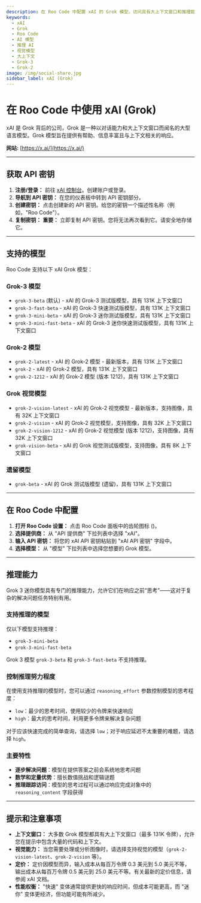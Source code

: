 ```yaml
---
description: 在 Roo Code 中配置 xAI 的 Grok 模型。访问具有大上下文窗口和推理能力的 Grok-3、Grok-2 和视觉模型。
keywords:
  - xAI
  - Grok
  - Roo Code
  - AI 模型
  - 推理 AI
  - 视觉模型
  - 大上下文
  - Grok-3
  - Grok-2
image: /img/social-share.jpg
sidebar_label: xAI (Grok)
---
```


# 在 Roo Code 中使用 xAI (Grok)

xAI 是 Grok 背后的公司，Grok 是一种以对话能力和大上下文窗口而闻名的大型语言模型。Grok 模型旨在提供有帮助、信息丰富且与上下文相关的响应。

**网站:** [https://x.ai/](https://x.ai/)

---

## 获取 API 密钥

1.  **注册/登录：** 前往 [xAI 控制台](https://console.x.ai/)。创建账户或登录。
2.  **导航到 API 密钥：** 在您的仪表板中转到 API 密钥部分。
3.  **创建密钥：** 点击创建新的 API 密钥。给您的密钥一个描述性名称（例如，"Roo Code"）。
4.  **复制密钥：** **重要：** 立即复制 API 密钥。您将无法再次看到它。请安全地存储它。

---

## 支持的模型

Roo Code 支持以下 xAI Grok 模型：

### Grok-3 模型
* `grok-3-beta` (默认) - xAI 的 Grok-3 测试版模型，具有 131K 上下文窗口
* `grok-3-fast-beta` - xAI 的 Grok-3 快速测试版模型，具有 131K 上下文窗口
* `grok-3-mini-beta` - xAI 的 Grok-3 迷你测试版模型，具有 131K 上下文窗口
* `grok-3-mini-fast-beta` - xAI 的 Grok-3 迷你快速测试版模型，具有 131K 上下文窗口

### Grok-2 模型
* `grok-2-latest` - xAI 的 Grok-2 模型 - 最新版本，具有 131K 上下文窗口
* `grok-2` - xAI 的 Grok-2 模型，具有 131K 上下文窗口
* `grok-2-1212` - xAI 的 Grok-2 模型 (版本 1212)，具有 131K 上下文窗口

### Grok 视觉模型
* `grok-2-vision-latest` - xAI 的 Grok-2 视觉模型 - 最新版本，支持图像，具有 32K 上下文窗口
* `grok-2-vision` - xAI 的 Grok-2 视觉模型，支持图像，具有 32K 上下文窗口
* `grok-2-vision-1212` - xAI 的 Grok-2 视觉模型 (版本 1212)，支持图像，具有 32K 上下文窗口
* `grok-vision-beta` - xAI 的 Grok 视觉测试版模型，支持图像，具有 8K 上下文窗口

### 遗留模型
* `grok-beta` - xAI 的 Grok 测试版模型 (遗留)，具有 131K 上下文窗口

---

## 在 Roo Code 中配置

1.  **打开 Roo Code 设置：** 点击 Roo Code 面板中的齿轮图标 (<Codicon name="gear" />)。
2.  **选择提供商：** 从 "API 提供商" 下拉列表中选择 "xAI"。
3.  **输入 API 密钥：** 将您的 xAI API 密钥粘贴到 "xAI API 密钥" 字段中。
4.  **选择模型：** 从 "模型" 下拉列表中选择您想要的 Grok 模型。

---

## 推理能力

Grok 3 迷你模型具有专门的推理能力，允许它们在响应之前“思考”——这对于复杂的解决问题任务特别有用。

### 支持推理的模型

仅以下模型支持推理：
* `grok-3-mini-beta`
* `grok-3-mini-fast-beta`

Grok 3 模型 `grok-3-beta` 和 `grok-3-fast-beta` 不支持推理。

### 控制推理努力程度

在使用支持推理的模型时，您可以通过 `reasoning_effort` 参数控制模型的思考程度：

* `low`：最少的思考时间，使用较少的令牌来快速响应
* `high`：最大的思考时间，利用更多令牌来解决复杂问题

对于应该快速完成的简单查询，请选择 `low`；对于响应延迟不太重要的难题，请选择 `high`。

### 主要特性

* **逐步解决问题**：模型在提供答案之前会系统地思考问题
* **数学和定量优势**：擅长数值挑战和逻辑谜题
* **推理跟踪访问**：模型的思考过程可以通过响应完成对象中的 `reasoning_content` 字段获得

---

## 提示和注意事项

* **上下文窗口：** 大多数 Grok 模型都具有大上下文窗口（最多 131K 令牌），允许您在提示中包含大量的代码和上下文。
* **视觉能力：** 当您需要处理或分析图像时，请选择支持视觉的模型（`grok-2-vision-latest`、`grok-2-vision` 等）。
* **定价：** 定价因模型而异，输入成本从每百万令牌 0.3 美元到 5.0 美元不等，输出成本从每百万令牌 0.5 美元到 25.0 美元不等。有关最新的定价信息，请参阅 xAI 文档。
* **性能权衡：** "快速" 变体通常提供更快的响应时间，但成本可能更高，而 "迷你" 变体更经济，但功能可能有所减少。